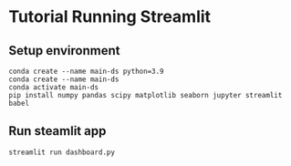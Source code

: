 # Tutorial Running Streamlit

## Setup environment
```
conda create --name main-ds python=3.9
conda create --name main-ds 
conda activate main-ds
pip install numpy pandas scipy matplotlib seaborn jupyter streamlit babel
```

## Run steamlit app
```
streamlit run dashboard.py
```
